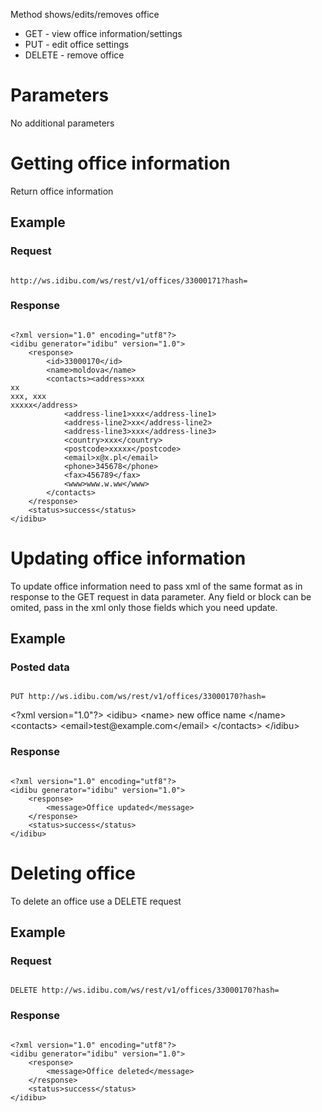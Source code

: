 <p>Method shows/edits/removes office</p>
<ul>
	<li>
		GET - view office information/settings</li>
	<li>
		PUT - edit office settings</li>
	<li>
		DELETE - remove office</li>
</ul>
<h1>
	Parameters</h1>
<p>No additional parameters</p>
<h1>
	Getting office information</h1>
<p>Return office information</p>
<h2>
	Example</h2>
<h3>
	Request</h3>
<pre>
<code>
http://ws.idibu.com/ws/rest/v1/offices/33000171?hash=<your hash>
</code></pre>
<h3>
	Response</h3>
<pre>
<code type="xml">
&lt;?xml version=&quot;1.0&quot; encoding=&quot;utf8&quot;?&gt;
&lt;idibu generator=&quot;idibu&quot; version=&quot;1.0&quot;&gt;
    &lt;response&gt;
        &lt;id&gt;33000170&lt;/id&gt;
        &lt;name&gt;moldova&lt;/name&gt;
        &lt;contacts&gt;&lt;address&gt;xxx
xx
xxx, xxx
xxxxx&lt;/address&gt;
            &lt;address-line1&gt;xxx&lt;/address-line1&gt;
            &lt;address-line2&gt;xx&lt;/address-line2&gt;
            &lt;address-line3&gt;xxx&lt;/address-line3&gt;
            &lt;country&gt;xxx&lt;/country&gt;
            &lt;postcode&gt;xxxxx&lt;/postcode&gt;
            &lt;email&gt;x@x.pl&lt;/email&gt;
            &lt;phone&gt;345678&lt;/phone&gt;
            &lt;fax&gt;456789&lt;/fax&gt;
            &lt;www&gt;www.w.ww&lt;/www&gt;
        &lt;/contacts&gt;
    &lt;/response&gt;
    &lt;status&gt;success&lt;/status&gt;
&lt;/idibu&gt;
</code></pre>
<h1>
	Updating office information</h1>
<p>To update office information need to pass xml of the same format as in response to the GET request in data parameter. Any field or block can be omited, pass in the xml only those fields which you need update.</p>
<h2>
	Example</h2>
<h3>
	Posted data</h3>
<pre>
<code>
PUT http://ws.idibu.com/ws/rest/v1/offices/33000170?hash=<your hash>
</code></pre>
&lt;?xml version=&quot;1.0&quot;?&gt;
&lt;idibu&gt;
&lt;name&gt; new office name &lt;/name&gt;
&lt;contacts&gt;
&lt;email&gt;test@example.com&lt;/email&gt;
&lt;/contacts&gt;
&lt;/idibu&gt;
<h3>
	Response</h3>
<pre>
<code type="xml">
&lt;?xml version=&quot;1.0&quot; encoding=&quot;utf8&quot;?&gt;
&lt;idibu generator=&quot;idibu&quot; version=&quot;1.0&quot;&gt;
    &lt;response&gt;
        &lt;message&gt;Office updated&lt;/message&gt;
    &lt;/response&gt;
    &lt;status&gt;success&lt;/status&gt;
&lt;/idibu&gt;
</code></pre>
<h1>
	Deleting office</h1>
<p>To delete an office use a DELETE request</p>
<h2>
	Example</h2>
<h3>
	Request</h3>
<pre>
<code>
DELETE http://ws.idibu.com/ws/rest/v1/offices/33000170?hash=<your hash>
</code></pre>
<h3>
	Response</h3>
<pre>
<code type="xml">
&lt;?xml version=&quot;1.0&quot; encoding=&quot;utf8&quot;?&gt;
&lt;idibu generator=&quot;idibu&quot; version=&quot;1.0&quot;&gt;
    &lt;response&gt;
        &lt;message&gt;Office deleted&lt;/message&gt;
    &lt;/response&gt;
    &lt;status&gt;success&lt;/status&gt;
&lt;/idibu&gt;
</code></pre>
